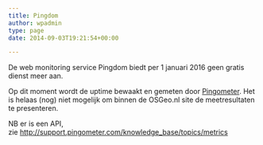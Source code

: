 ```yaml
---
title: Pingdom
author: wpadmin
type: page
date: 2014-09-03T19:21:54+00:00

---
```

De web monitoring service Pingdom biedt per 1 januari 2016 geen gratis dienst meer aan.

Op dit moment wordt de uptime bewaakt en gemeten door [Pingometer][1]. Het is helaas (nog) niet mogelijk om binnen de OSGeo.nl site de meetresultaten te presenteren.

NB er is een API, zie http://support.pingometer.com/knowledge_base/topics/metrics

 [1]: https://pingometer.com/